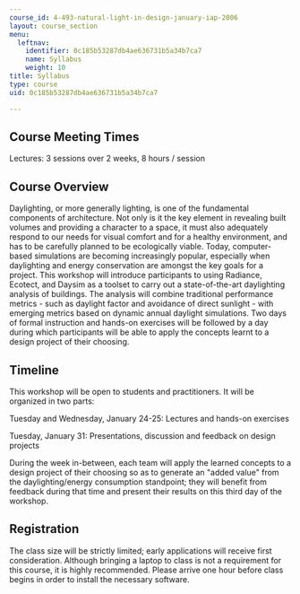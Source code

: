 ```yaml
---
course_id: 4-493-natural-light-in-design-january-iap-2006
layout: course_section
menu:
  leftnav:
    identifier: 0c185b53287db4ae636731b5a34b7ca7
    name: Syllabus
    weight: 10
title: Syllabus
type: course
uid: 0c185b53287db4ae636731b5a34b7ca7

---
```


Course Meeting Times
--------------------

Lectures: 3 sessions over 2 weeks, 8 hours / session

Course Overview
---------------

Daylighting, or more generally lighting, is one of the fundamental components of architecture. Not only is it the key element in revealing built volumes and providing a character to a space, it must also adequately respond to our needs for visual comfort and for a healthy environment, and has to be carefully planned to be ecologically viable. Today, computer-based simulations are becoming increasingly popular, especially when daylighting and energy conservation are amongst the key goals for a project. This workshop will introduce participants to using Radiance, Ecotect, and Daysim as a toolset to carry out a state-of-the-art daylighting analysis of buildings. The analysis will combine traditional performance metrics - such as daylight factor and avoidance of direct sunlight - with emerging metrics based on dynamic annual daylight simulations. Two days of formal instruction and hands-on exercises will be followed by a day during which participants will be able to apply the concepts learnt to a design project of their choosing.

Timeline
--------

This workshop will be open to students and practitioners. It will be organized in two parts:

Tuesday and Wednesday, January 24-25: Lectures and hands-on exercises

Tuesday, January 31: Presentations, discussion and feedback on design projects

During the week in-between, each team will apply the learned concepts to a design project of their choosing so as to generate an "added value" from the daylighting/energy consumption standpoint; they will benefit from feedback during that time and present their results on this third day of the workshop.

Registration
------------

The class size will be strictly limited; early applications will receive first consideration. Although bringing a laptop to class is not a requirement for this course, it is highly recommended. Please arrive one hour before class begins in order to install the necessary software.